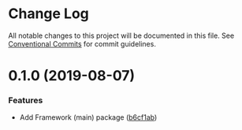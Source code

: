 # Change Log

All notable changes to this project will be documented in this file.
See [Conventional Commits](https://conventionalcommits.org) for commit guidelines.

# 0.1.0 (2019-08-07)


### Features

* Add Framework (main) package ([b6cf1ab](https://github.com/undercoat/undercoat/commit/b6cf1ab))
